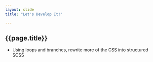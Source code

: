 ```yaml
---
layout: slide
title: "Let's Develop It!"

---
```


<section>

## {{page.title}}

* Using loops and branches, rewrite more of the CSS into structured SCSS

</section>

